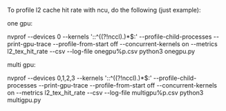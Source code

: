 To profile l2 cache hit rate with ncu, do the following (just example):


one gpu:

nvprof --devices 0 --kernels '::^((?!nccl).)*$:' --profile-child-processes --print-gpu-trace --profile-from-start off --concurrent-kernels on --metrics l2_tex_hit_rate --csv --log-file onegpu%p.csv python3 onegpu.py


multi gpu:

nvprof --devices 0,1,2,3 --kernels '::^((?!nccl).)*$:' --profile-child-processes --print-gpu-trace --profile-from-start off --concurrent-kernels on --metrics l2_tex_hit_rate --csv --log-file multigpu%p.csv python3 multigpu.py